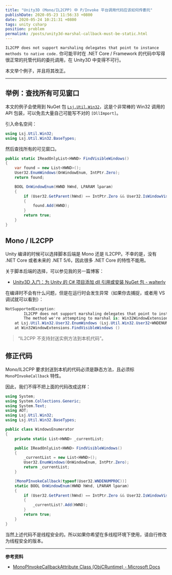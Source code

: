 ```yaml
---
title: "Unity3D (Mono/IL2CPP) 中 P/Invoke 平台调用代码应该如何传委托"
publishDate: 2020-05-23 11:56:33 +0800
date: 2020-05-24 10:21:31 +0800
tags: unity csharp
position: problem
permalink: /posts/unity3d-marshal-callback-must-be-static.html
---
```


`IL2CPP does not support marshaling delegates that point to instance methods to native code.` 你可能平时在 .NET Core / Framework 的代码中写得很正常的托管代码的委托调用，在 Unity3D 中变得不可行。

本文举个例子，并且将其改正。

---

<div id="toc"></div>

## 举例：查找所有可见窗口

本文的例子会使用到 NuGet 包 [`Lsj.Util.Win32`](https://www.nuget.org/packages/Lsj.Util.Win32/)，这是个非常棒的 Win32 调用的 API 包装，可以免去大量自己可能写不对的 `[DllImport]`。

引入命名空间：

```csharp
using Lsj.Util.Win32;
using Lsj.Util.Win32.BaseTypes;
```

然后查找所有的可见窗口。

```csharp
public static IReadOnlyList<HWND> FindVisibleWindows()
{
    var found = new List<HWND>();
    User32.EnumWindows(OnWindowEnum, IntPtr.Zero);
    return found;

    BOOL OnWindowEnum(HWND hWnd, LPARAM lparam)
    {
        if (User32.GetParent(hWnd) == IntPtr.Zero && User32.IsWindowVisible(hWnd))
        {
            found.Add(HWND);
        }
        return true;
    }
}
```

## Mono / IL2CPP

Unity 编译的时候可以选择脚本后端是 Mono 还是 IL2CPP。不幸的是，没有 .NET Core 或者未来的 .NET 5/6，因此很多 .NET Core 的特性不能用。

关于脚本后端的选择，可以参见我的另一篇博客：

- [Unity3D 入门：为 Unity 的 C# 项目添加 dll 引用或安装 NuGet 包 - walterlv](https://blog.walterlv.com/post/unity-starter-reference-dlls-and-add-nuget-package-for-unity-csharp-projects.html)

在编译时不会有什么问题，但是在运行时会发生异常（如果你去捕捉，或者用 VS 调试就可以看到）：

```csharp
NotSupportedException:
        IL2CPP does not support marshaling delegates that point to instance methods to native code.
        The method we're attempting to marshal is: Win32WindowExtensions+<>c__DisplayClass0_0::<FindVisibleWindows>g__OnWindowEnum|0
    at Lsj.Util.Win32.User32.EnumWindows (Lsj.Util.Win32.User32+WNDENUMPROC lpEnumFunc, Lsj.Util.Win32.BaseTypes.LPARAM lParam)
    at Win32WindowExtensions.FindVisibleWindows ()
```

> “IL2CPP 不支持封送实例方法到本机代码”。

## 修正代码

Mono/IL2CPP 要求封送到本机的代码必须是静态方法，且必须标 `MonoPInvokeCallback` 特性。

因此，我们不得不把上面的代码改成这样：

```csharp
using System;
using System.Collections.Generic;
using System.Text;
using AOT;
using Lsj.Util.Win32;
using Lsj.Util.Win32.BaseTypes;

public class WindowsEnumerator
{
    private static List<HWND> _currentList;

    public IReadOnlyList<HWND> FindVisibleWindows()
    {
        _currentList = new List<HWND>();
        User32.EnumWindows(OnWindowEnum, IntPtr.Zero);
        return _currentList;
    }

    [MonoPInvokeCallback(typeof(User32.WNDENUMPROC))]
    static BOOL OnWindowEnum(HWND hWnd, LPARAM lparam)
    {
        if (User32.GetParent(hWnd) == IntPtr.Zero && User32.IsWindowVisible(hWnd))
        {
            _currentList?.Add(HWND);
        }
        return true;
    }
}
```

当然上述代码不是线程安全的。所以如果你希望在多线程环境下使用，请自行修改为线程安全的版本。

---

**参考资料**

- [MonoPInvokeCallbackAttribute Class (ObjCRuntime) - Microsoft Docs](https://docs.microsoft.com/en-us/dotnet/api/objcruntime.monopinvokecallbackattribute)

